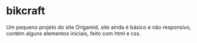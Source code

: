 # bikcraft
Um pequeno projeto do site Origamid, site ainda é básico e não responsivo, contém alguns elementos iniciais, feito com html e css.
